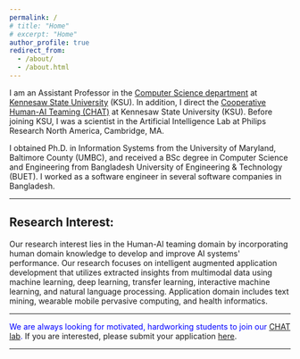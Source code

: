 ```yaml
---
permalink: /
# title: "Home"
# excerpt: "Home"
author_profile: true
redirect_from: 
  - /about/
  - /about.html
---
```




I am an Assistant Professor in the <a href="https://ccse.kennesaw.edu/cs/" target="_blank">Computer Science department</a> at <a href="https://www.kennesaw.edu/" target="_blank">Kennesaw State University</a> (KSU). In addition, I direct the <a href="https://chatlab.us">Cooperative Human-AI Teaming (CHAT)</a> at Kennesaw State University (KSU). Before joining KSU, I was a scientist in the Artificial Intelligence Lab at Philips Research North America, Cambridge, MA. 

I obtained Ph.D. in Information Systems from the University of Maryland, Baltimore County (UMBC), and received a BSc degree in Computer Science and Engineering from Bangladesh University of Engineering & Technology (BUET). I worked as a software engineer in several software companies in Bangladesh.

<hr/>

## Research Interest:

<!-- My research interest spans a wide range of topics in machine learning, deep learning, transfer learning, and their applications in Mobile, Pervasive Computing, Wearable Computing, Healthcare Sensing and Analytics, and Natural Language processing.  -->

Our research interest lies in the Human-AI teaming domain by incorporating human domain knowledge to develop and improve AI systems' performance. Our research focuses on intelligent augmented application development that utilizes extracted insights from multimodal data using machine learning, deep learning, transfer learning, interactive machine learning, and natural language processing. Application domain includes text mining, wearable mobile pervasive computing, and health informatics.


<hr/>
<font color='blue'>We are always looking for motivated, hardworking students to join our <a href="https://chatlab.us/">CHAT lab</a>.</font> If you are interested, please submit your application <a href="https://forms.office.com/r/wYXXenTuDs">here</a>.
<hr/>

<!-- ## Recent News

1. Our paper, "Reinforcement Learning Agent Path Planning with Expert Demonstration." Accepted in Compsac Student Research Symposium. 
1. Our paper, "Mental workload classification from non-invasive fNIRs signals through deep convolutional neural network.", IEEE Compsac workshop (Medicomp)

<div id="marquee-cont">
  <table width="100%" border="0" cellspacing="0" cellpadding="0">
    <tr>
      <td width="50px" style="background:#1174A8;">
        <button id="ticker-title">Recent News:</button>
      </td>
      <td id="marquee">
        <marquee onmouseover="this.stop();" onmouseout="this.start();" id='scroll-news'>
        temp <img src="https://www.naishare.com/images/favicon.png" width="25px" />
        </marquee>
      </td>
    </tr>
  </table>
</div>
 -->


